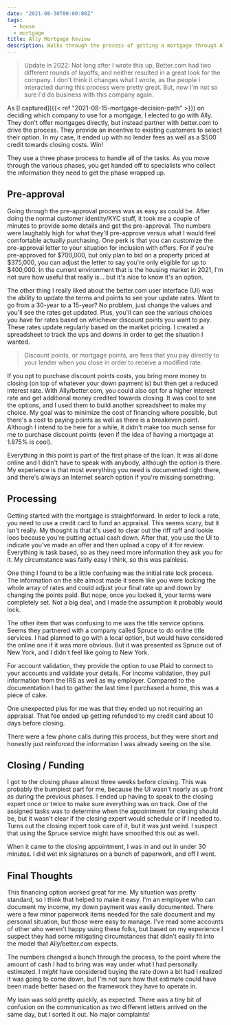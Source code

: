 ```yaml
---
date: "2021-08-30T00:00:00Z"
tags:
  - house
  - mortgage
title: Ally Mortgage Review
description: Walks through the process of getting a mortgage through Ally.
---
```


> Update in 2022: Not long after I wrote this up, Better.com had two different rounds of layoffs, and neither resulted
> in a great look for the company.  I don't think it changes what I wrote, as the people I interacted during this 
> process were pretty great.  But, now I'm not so sure I'd do business with this company again.

As [I captured]({{< ref "2021-08-15-mortgage-decision-path" >}}) on deciding which company to use for a mortgage, I
elected to go with Ally.  They don't offer mortgages directly, but instead partner with better.com to drive the process.
They provide an incentive to existing customers to select their option.  In my case, it ended up with no lender fees
as well as a $500 credit towards closing costs.  Win!

They use a three phase process to handle all of the tasks.  As you move through the various phases, you get handed off
to specialists who collect the information they need to get the phase wrapped up.

## Pre-approval

Going through the pre-approval process was as easy as could be.  After doing the normal customer identity/KYC stuff, it
took me a couple of minutes to provide some details and get the pre-approval.  The numbers were laughably high for what
they'll pre-approve versus what I would feel comfortable actually purchasing.  One perk is that you can customize the 
pre-approval letter to your situation for inclusion with offers.  For if you're pre-approved for $700,000, but only 
plan to bid on a property priced at $375,000, you can adjust the letter to say you're only eligible for up to $400,000.
In the current environment that is the housing market in 2021, I'm not sure how useful that really is... but it's nice
to know it's an option.

The other thing I really liked about the better.com user interface (UI) was the ability to update the terms and points 
to see your update rates.  Want to go from a 30-year to a 15-year?  No problem, just change the values and you'll see
the rates get updated.  Plus, you'll can see the various choices you have for rates based on whichever discount points
you want to pay.  These rates update regularly based on the market pricing.  I created a spreadsheet to track the ups
and downs in order to get the situation I wanted.

>    Discount points, or mortgage points, are fees that you pay directly to your lender when you close in order to
>   receive a modified rate.

If you opt to purchase discount points costs, you bring more money to closing (on top of whatever your down payment is)
but then get a reduced interest rate.  With Ally/better.com, you could also opt for a higher interest rate and get 
additional money credited towards closing.  It was cool to see the options, and I used them to build another
spreadsheet to make my choice.  My goal was to minimize the cost of financing where possible, but there's a cost to
paying points as well as there is a breakeven point.  Although I intend to be here for a while, it didn't make too much
sense for me to purchase discount points (even if the idea of having a mortgage at 1.875% is cool).

Everything in this point is part of the first phase of the loan.  It was all done online and I didn't have to speak with
anybody, although the option is there.  My experience is that most everything you need is documented right there, and
there's always an Internet search option if you're missing something.

## Processing

Getting started with the mortgage is straightforward.  In order to lock a rate, you need to use a credit card to fund an
appraisal.  This seems scary, but it isn't really.  My thought is that it's used to clear out the riff raff and lookie
loos because you're putting actual cash down.  After that, you use the UI to indicate you've made an offer and then
upload a copy of it for review.  Everything is task based, so as they need more information they ask you for it.  My
circumstance was fairly easy I think, so this was painless.

One thing I found to be a little confusing was the initial rate lock process.  The information on the site almost made
it seem like you were locking the whole array of rates and could adjust your final rate up and down by changing the
points paid.  But nope, once you locked it, your terms were completely set.  Not a big deal, and I made the assumption
it probably would lock.

The other item that was confusing to me was the title service options.  Seems they partnered with a company called 
Spruce to do online title services.  I had planned to go with a local option, but would have considered the online one
if it was more obvious.  But it was presented as Spruce out of New York, and I didn't feel like going to New York.

For account validation, they provide the option to use Plaid to connect to your accounts and validate your details.  For
income validation, they pull information from the IRS as well as my employer.  Compared to the documentation I had to
gather the last time I purchased a home, this was a piece of cake.

One unexpected plus for me was that they ended up not requiring an appraisal.  That fee ended up getting refunded to
my credit card about 10 days before closing.

There were a few phone calls during this process, but they were short and honestly just reinforced the information I was
already seeing on the site.

## Closing / Funding

I got to the closing phase almost three weeks before closing.  This was probably the bumpiest part for me, because the
UI wasn't nearly as up front as during the previous phases.  I ended up having to speak to the closing expert once or
twice to make sure everything was on track.  One of the assigned tasks was to determine when the appointment for
closing should be, but it wasn't clear if the closing expert would schedule or if I needed to.  Turns out the closing
expert took care of it, but it was just weird.  I suspect that using the Spruce service might have smoothed this out
as well.

When it came to the closing appointment, I was in and out in under 30 minutes.  I did wet ink signatures on a bunch of 
paperwork, and off I went.

## Final Thoughts

This financing option worked great for me.  My situation was pretty standard, so I think that helped to make it easy.
I'm an employee who can document my income, my down payment was easily documented.  There were a few minor paperwork
items needed for the sale document and my personal situation, but those were easy to manage.  I've read some accounts
of other who weren't happy using these folks, but based on my experience I suspect they had some mitigating
circumstances that didn't easily fit into the model that Ally/better.com expects.

The numbers changed a bunch through the process, to the point where the amount of cash I had to bring was way under 
what I had personally estimated.  I _might_ have considered buying the rate down a bit had I realized it was going to
come down, but I'm not sure how that estimate could have been made better based on the framework they have to operate
in.

My loan was sold pretty quickly, as expected.  There was a tiny bit of confusion on the communication as two different
letters arrived on the same day, but I sorted it out.  No major complaints!
